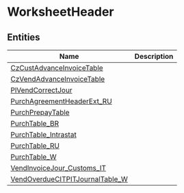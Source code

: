 
# WorksheetHeader


## Entities

|Name|Description|
|---|---|
|[CzCustAdvanceInvoiceTable](CzCustAdvanceInvoiceTable.cdm.json)||
|[CzVendAdvanceInvoiceTable](CzVendAdvanceInvoiceTable.cdm.json)||
|[PlVendCorrectJour](PlVendCorrectJour.cdm.json)||
|[PurchAgreementHeaderExt_RU](PurchAgreementHeaderExt_RU.cdm.json)||
|[PurchPrepayTable](PurchPrepayTable.cdm.json)||
|[PurchTable_BR](PurchTable_BR.cdm.json)||
|[PurchTable_Intrastat](PurchTable_Intrastat.cdm.json)||
|[PurchTable_RU](PurchTable_RU.cdm.json)||
|[PurchTable_W](PurchTable_W.cdm.json)||
|[VendInvoiceJour_Customs_IT](VendInvoiceJour_Customs_IT.cdm.json)||
|[VendOverdueCITPITJournalTable_W](VendOverdueCITPITJournalTable_W.cdm.json)||
